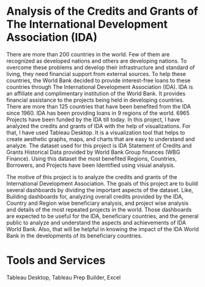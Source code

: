 # Analysis of the Credits and Grants of The International Development Association (IDA)

There are more than 200 countries in the world. Few of them are recognized as developed
nations and others are developing nations. To overcome these problems and develop their
infrastructure and standard of living, they need financial support from external sources. To help
these countries, the World Bank decided to provide interest-free loans to these countries through
The International Development Association (IDA). IDA is an affiliate and complimentary
institution of the World Bank. It provides financial assistance to the projects being held in
developing countries. There are more than 125 countries that have been benefited from
the IDA since 1960. IDA has been providing loans in 9 regions of the world. 6965 Projects have
been funded by the IDA till today.
In this project, I have analyzed the credits and grants of IDA with the help of
visualizations. For that, I have used Tableau Desktop. It is a visualization tool that helps to create
aesthetic graphs, maps, and charts that are easy to understand and analyze. The dataset used for
this project is IDA Statement of Credits and Grants Historical Data provided by World Bank
Group finances (WBG Finance). Using this dataset the most benefited Regions, Countries,
Borrowers, and Projects have been Identified using visual analysis.

  The motive of this project is to analyze the credits and grants of the International
Development Association. The goals of this project are to build several dashboards by
dividing the important aspects of the dataset. Like, Building dashboards for, analyzing
overall credits provided by the IDA, Country and Region wise beneficiary analysis, and
project wise analysis and details of the most repeated projects in the world. Those dashboards
are expected to be useful for the IDA, beneficiary countries, and the general public to analyze
and understand the aspects and achievements of IDA World Bank. Also, that will be helpful
in knowing the impact of the IDA World Bank in the developments of its beneficiary
countries.
# Tools and Services
Tableau Desktop, Tableau Prep Builder, Excel
